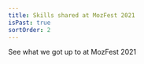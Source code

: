 ```yaml
---
title: Skills shared at MozFest 2021
isPast: true
sortOrder: 2
---
```


See what we got up to at MozFest 2021
